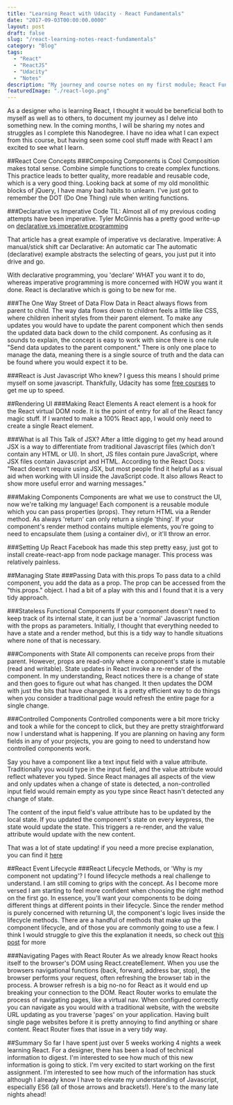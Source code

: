 ```yaml
---
title: "Learning React with Udacity - React Fundamentals"
date: "2017-09-03T00:00:00.0000"
layout: post
draft: false
slug: "/react-learning-notes-react-fundamentals"
category: "Blog"
tags:
  - "React"
  - "ReactJS"
  - "Udacity"
  - "Notes"
description: "My journey and course notes on my first module; React Fundamentals from the Udacity React Nanodegree"
featuredImage: "./react-logo.png"
---
```


As a designer who is learning React, I thought it would be beneficial both to myself as well as to others, to document my journey as I delve into something new. In the coming months, I will be sharing my notes and struggles as I complete this Nanodegree. I have no idea what I can expect from this course, but having seen some cool stuff made with React I am excited to see what I learn.

##React Core Concepts
###Composing Components is Cool
Composition makes total sense. Combine simple functions to create complex functions. This practice leads to better quality, more readable and reusable code, which is a very good thing. Looking back at some of my old monolithic blocks of jQuery, I have many bad habits to unlearn. I've just got to remember the DOT (Do One Thing) rule when writing functions.

###Declarative vs Imperative Code
TIL: Almost all of my previous coding attempts have been imperative.
Tyler McGinnis has a pretty good write-up on [declarative vs imperative programming](https://tylermcginnis.com/imperative-vs-declarative-programming/)

That article has a great example of imperative vs declarative.
Imperative: A manual/stick shift car
Declarative: An automatic car
The automatic (declarative) example abstracts the selecting of gears, you just put it into drive and go.

With declarative programming, you 'declare' WHAT you want it to do, whereas imperative programming is more concerned with HOW you want it done. React is declarative which is going to be new for me.

###The One Way Street of Data Flow
Data in React always flows from parent to child. The way data flows down to children feels a little like CSS, where children inherit styles from their parent element. To make any updates you would have to update the parent component which then sends the updated data back down to the child component. As confusing as it sounds to explain, the concept is easy to work with since there is one rule "Send data updates to the parent component." There is only one place to manage the data, meaning there is a single source of truth and the data can be found where you would expect it to be.

###React is Just Javascript
Who knew? I guess this means I should prime myself on some javascript. Thankfully, Udacity has some [free courses](https://udacity.com/course/intro-to-javascript--ud803) to get me up to speed.

##Rendering UI
###Making React Elements
A react element is a hook for the React virtual DOM node. It is the point of entry for all of the React fancy magic stuff. If I wanted to make a 100% React app, I would only need to create a single React element.

###What is all This Talk of JSX?
After a little digging to get my head around JSX is a way to differentiate from traditional Javascript files (which don't contain any HTML or UI). In short, JS files contain pure JavaScript, where JSX files contain Javascript and HTML. According to the React Docs:
"React doesn’t require using JSX, but most people find it helpful as a visual aid when working with UI inside the JavaScript code. It also allows React to show more useful error and warning messages."

###Making Components
Components are what we use to construct the UI, now we're talking my language! Each component is a reusable module which you can pass properties (props). They return HTML via a Render method. As always 'return' can only return a single 'thing'. If your component's render method contains multiple elements, you're going to need to encapsulate them (using a container div), or it'll throw an error.

###Setting Up React
Facebook has made this step pretty easy, just got to install create-react-app from node package manager. This process was relatively painless.

##Managing State
###Passing Data with this.props
To pass data to a child component, you add the data as a prop. The prop can be accessed from the "this.props." object. I had a bit of a play with this and I found that it is a very tidy approach.

###Stateless Functional Components
If your component doesn't need to keep track of its internal state, it can just be a 'normal' Javascript function with the props as parameters. Initially, I thought that everything needed to have a state and a render method, but this is a tidy way to handle situations where none of that is necessary.

###Components with State
All components can receive props from their parent. However, props are read-only where a component's state is mutable (read and writable). State updates in React invoke a re-render of the component. In my understanding, React notices there is a change of state and then goes to figure out what has changed. It then updates the DOM with just the bits that have changed. It is a pretty efficient way to do things when you consider a traditional page would refresh the entire page for a single change.

###Controlled Components
Controlled components were a bit more tricky and took a while for the concept to click, but they are pretty straightforward now I understand what is happening. If you are planning on having any form fields in any of your projects, you are going to need to understand how controlled components work.

Say you have a component like a text input field with a value attribute. Traditionally you would type in the input field, and the value attribute would reflect whatever you typed. Since React manages all aspects of the view and only updates when a change of state is detected, a non-controlled input field would remain empty as you type since React hasn't detected any change of state.

The content of the input field's value attribute has to be updated by the local state. If you updated the component's state on every keypress, the state would update the state. This triggers a re-render, and the value attribute would update with the new content.

That was a lot of state updating! if you need a more precise explanation, you can find it [here](https://www.youtube.com/watch?v=z_OpiP_b6HY)

##React Event Lifecycle
###React Lifecycle Methods, or 'Why is my component not updating'?
I found lifecycle methods a real challenge to understand. I am still coming to grips with the concept. As I become more versed I am starting to feel more confident when choosing the right method on the first go. In essence, you'll want your components to be doing different things at different points in their lifecycle. Since the render method is purely concerned with returning UI, the component's logic lives inside the lifecycle methods. There are a handful of methods that make up the component lifecycle, and of those you are commonly going to use a few. I think I would struggle to give this the explanation it needs, so check out [this post](https://engineering.musefind.com/react-lifecycle-methods-how-and-when-to-use-them-2111a1b692b1) for more

###Navigating Pages with React Router
As we already know React hooks itself to the browser's DOM using React.createElement. When you use the browsers navigational functions (back, forward, address bar, stop), the browser performs your request, often refreshing the browser tab in the process. A browser refresh is a big no-no for React as it would end up breaking your connection to the DOM. React Router works to emulate the process of navigating pages, like a virtual nav. When configured correctly you can navigate as you would with a traditional website, with the website URL updating as you traverse 'pages' on your application. Having built single page websites before it is pretty annoying to find anything or share content. React Router fixes that issue in a very tidy way.

##Summary
So far I have spent just over 5 weeks working 4 nights a week learning React. For a designer, there has been a load of technical information to digest. I'm interested to see how much of this new information is going to stick. I'm very excited to start working on the first assignment. I'm interested to see how much of the information has stuck although I already know I have to elevate my understanding of Javascript, especially ES6 (all of those arrows and brackets!). Here's to the many late nights ahead!
